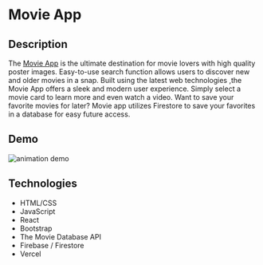 # Movie App 

## Description   

The [Movie App](https://movie-app-gregrodriguezjr.vercel.app/) is the ultimate destination for movie lovers with high quality poster images. Easy-to-use search function allows users to discover new and older movies in a snap. Built using the latest web technologies ,the Movie App offers a sleek and modern user experience. Simply select a movie card to learn more and even watch a video. Want to save your favorite movies for later? Movie app utilizes Firestore to save your favorites in a database for easy future access.

## Demo   

![animation demo](movieAppDemo.gif)   

## Technologies   
- HTML/CSS
- JavaScript
- React
- Bootstrap
- The Movie Database API
- Firebase / Firestore
- Vercel